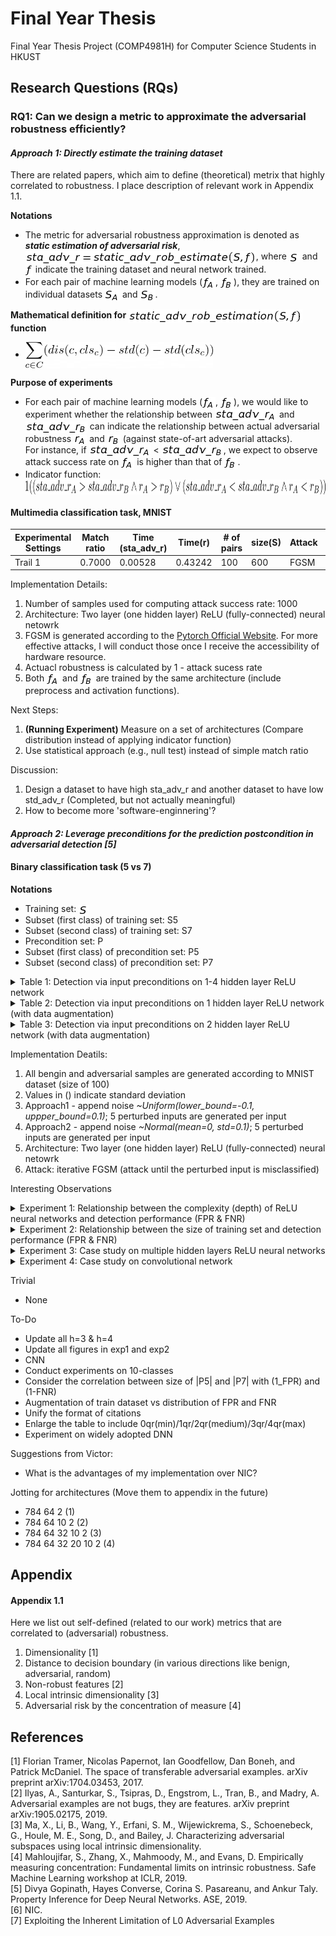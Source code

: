 # Final Year Thesis
Final Year Thesis Project (COMP4981H) for Computer Science Students in HKUST

## Research Questions (RQs)

### RQ1: Can we design a metric to approximate the adversarial robustness efficiently?  

#### _Approach 1: Directly estimate the training dataset_ 

There are related papers, which aim to define (theoretical) metrix that highly correlated to robustness. I place description of relevant work in Appendix 1.1. 

**Notations** <br />

  - The metric for adversarial robustness approximation is denoted as ***static estimation of adversarial risk***, <img src="README_images/sta_adv_r_est_formula.png" align="center" border="0" alt="sta\_adv\_r = static\_adv\_rob\_estimation\big(S, f\big) " width="369" height="21" />, where <img src="README_images/S.png" align="center" border="0" alt="S" width="17" height="15" /> and <img src="README_images/f.png" align="center" border="0" alt="f" width="12" height="19" /> indicate the training dataset and neural network trained. 
  - For each pair of machine learning models (<img src="README_images/f_A.png" align="center" border="0" alt=" f_{A}" width="21" height="19" />, <img src="README_images/f_B.png" align="center" border="0" alt=" f_{B}" width="21" height="19" />), they are trained on individual datasets <img src="README_images/S_A.png" align="center" border="0" alt="S_{A}" width="24" height="18" /> and <img src="README_images/S_B.png" align="center" border="0" alt="S_{B}" width="24" height="18" />.
  
**Mathematical definition for** <img src="README_images/sta_adv_r_est_func.png" align="center" border="0" alt="static\_adv\_rob\_estimation\big(S, f\big)" width="278" height="21" /> **function** <br />

  - <img src="README_images/est_func.png" align="center" border="0" alt="S_{B}" width="300" height="42" />
  
**Purpose of experiments** <br />

  - For each pair of machine learning models (<img src="README_images/f_A.png" align="center" border="0" alt=" f_{A}" width="21" height="19" />, <img src="README_images/f_B.png" align="center" border="0" alt=" f_{B}" width="21" height="19" />), we would like to experiment whether the relationship between <img src="README_images/sta_adv_r_A.png" align="center" border="0" alt="sta\_adv\_r_{A}" width="99" height="19" /> and <img src="README_images/sta_adv_r_B.png" align="center" border="0" alt="sta\_adv\_r_{B}" width="99" height="19" /> can indicate the relationship between actual adversarial robustness <img src="README_images/r_A.png" align="center" border="0" alt="r_{A}" width="21" height="15" /> and <img src="README_images/r_B.png" align="center" border="0" alt="r_{B}" width="21" height="15" /> (against state-of-art adversarial attacks). <br/> For instance, if <img src="README_images/sta_adv_r_A.png" align="center" border="0" alt="sta\_adv\_r_{A}" width="99" height="19" /> < <img src="README_images/sta_adv_r_B.png" align="center" border="0" alt="sta\_adv\_r_{B}" width="99" height="19" />, we expect to observe attack success rate on <img src="README_images/f_A.png" align="center" border="0" alt=" f_{A}" width="21" height="19" /> is higher than that of <img src="README_images/f_B.png" align="center" border="0" alt=" f_{B}" width="21" height="19" />.
  - Indicator function: <img src="README_images/indicator_func.png" align="center" border="0" alt="S_{B}" width="900" height="24" />
  
#### Multimedia classification task, MNIST

Experimental Settings | Match ratio | Time (sta_adv_r) | Time(r) | # of pairs | size(S) | Attack | Defense | eps
--- | --- | --- | --- |--- |--- |--- |--- |--- 
Trail 1 | 0.7000 | 0.00528 | 0.43242 | 100 | 600 | FGSM | None | 0.001  

Implementation Details:
1. Number of samples used for computing attack success rate: 1000
2. Architecture: Two layer (one hidden layer) ReLU (fully-connected) neural netowrk  
3. FGSM is generated according to the [Pytorch Official Website](https://pytorch.org/tutorials/beginner/fgsm_tutorial.html). For more effective attacks, I will conduct those once I receive the accessibility of hardware resource. 
4. Actuacl robustness is calculated by 1 - attack sucess rate 
5. Both <img src="README_images/f_A.png" align="center" border="0" alt=" f_{A}" width="21" height="19" /> and <img src="README_images/f_B.png" align="center" border="0" alt=" f_{B}" width="21" height="19" /> are trained by the same architecture (include preprocess and activation functions). 

Next Steps: 
1. **(Running Experiment)** Measure on a set of architectures (Compare distribution instead of applying indicator function)
2. Use statistical approach (e.g., null test) instead of simple match ratio

Discussion: 
1. Design a dataset to have high sta_adv_r and another dataset to have low std_adv_r (Completed, but not actually meaningful) 
2. How to become more 'software-enginnering'?

#### _Approach 2: Leverage preconditions for the prediction postcondition in adversarial detection [5]_

#### Binary classification task (5 vs 7)

**Notations** <br />

- Training set: <img src="README_images/S.png" align="center" border="0" alt="S" width="17" height="15" />
- Subset (first class) of training set: S5
- Subset (second class) of training set: S7
- Precondition set: P
- Subset (first class) of precondition set: P5
- Subset (second class) of precondition set: P7

<details>
  <summary>Table 1: Detection via input preconditions on 1-4 hidden layer ReLU network</summary>

  ## 

  \|S\| | \|S5\|/\|S7\| | \|P5\| | \|P7\| | 1 - FPR | 1 - FNR | Input Augmentation | num of hidden layers
  --- | --- | --- | --- | --- | --- | --- | ---
  500 | 227/273 | 70.850 (9.358) | 121.430 (15.163) | 64.0 (4.3)% | 34.5 (21.7)% | None | 1
  500 | 227/273 | 99.480 (21.718) | 141.360 (29.135) | 59.1 (9.2)% | 43.2 (21.9)% | None | 2
  500 | 227/273 | 103.550 (17.698) | 129.930 (26.887) | 59.9 (7.1)% | 70.0 (23.9)% | None | 3 
  500 | 227/273 | 96.940 (19.057) | 110.090 (29.264) | 65.1 (7.3)% | 72.9 (20.9)% | None | 4
  1500 | 674/826 | 162.900 (24.819) | 223.570 (38.956) | 79.7 (4.3)% | 65.2 (16.1)% | None | 1
  1500 | 674/826 | 200.250 (52.630) | 262.800 (58.982) | 77.7 (5.8)% | 79.9 (19.8)% | None | 2
  1500 | 674/826 | 202.130 (59.237) | 301.580 (82.210) | 73.5 (6.7)% | 98.3 (3.1)% | None | 3
  1500 | 674/826 | 212.660 (57.575) | 279.020 (71.900) | 74.2 (6.6)% | 98.5 (3.8)% | None | 4
  3000 | 1364/1636 | 432.980 (93.588) | 738.560 (175.844) | 68.8 (6.5)% | 98.2 (3)% | None | 1
  3000 | 1364/1636 | 463.520 (100.624) | 674.400 (170.379) | 71.4 (6.6)% | 99.1 (2.1)% | None | 2
  3000 | 1364/1636 | 506.940 (127.957) | 674.990 (182.066) | 69.5 (7.2)% | 99.9 (0.5)% | None | 3
  3000 | 1364/1636 | 490.720 (141.795) | 596.430 (180.541) | 71.9 (7.7)% | 99.9 (0.6)% | None | 4
  
  \|S\| | \|S5\|/\|S7\| | \|P5\| | \|P7\| | 1 - FPR | 1 - FNR | Property layer(s) | num of hidden layers
  --- | --- | --- | --- | --- | --- | --- | ---
  500 | 227/273 | 96.940 (19.057) | 110.090 (29.264) | 65.1 (7.3)% | 72.9 (20.9)% | 1 | 4
  500 | 227/273 | 99.160 (22.821) | 114.030 (29.648) | 64.0 (8.9)% | 75.8 (21.2)% | 1/2 | 4
  500 | 227/273 | 95.820 (25.080) | 108.020 (28.359) | 65.8 (9.0)% | 75.8 (21.4)% | 1/2/3 | 4
  500 | 227/273 | 99.030 (22.518) | 109.370 (28.731) | 64.6 (8.4)% | 74.3 (21.7)% | 1/2/3/4 | 4
  500 | 227/273 | 95.370 (23.317) | 111.200 (27.613) | 64.3 (8.6)% | 78.0 (19.9)% | 1/4 | 4
  500 | 227/273 | 14.300 (7.176) | 17.490 (7.640) | 96.1 (2.7)% | 30.1 (38.9)% | 2 | 4
  500 | 227/273 | 6.470 (2.364) | 5.890 (2.391) | 98.0 (2.2)% | 34.6 (37.2)% | 3 | 4
  500 | 227/273 | 3.890 (1.280) | 3.760 (1.320) | 97.8 (2.3)% | 46.6 (38.5)% | 4 | 4
  1500 | 674/826 | 212.660 (57.575) | 279.020 (71.900) | 74.2 (6.6)% | 98.5 (3.8)% | 1 | 4
  1500 | 674/826 | 208.290 (54.358) | 279.900 (84.229) | 74.3 (7.0)% | 98.6 (3.5)% | 1/2 | 4
  1500 | 674/826 | 205.810 (60.844) | 266.870 (80.710) | 74.8 (6.8)% | 98.9 (2.9)% | 1/2/3 | 4
  1500 | 674/826 | 210.150 (61.196) | 292.730 (91.176) | 73.5 (6.8)% | 99.0 (2.3)% | 1/2/3/4 | 4
  1500 | 674/826 | 208.620 (65.275) | 281.800 (80.535) | 74.2 (6.9)% | 98.4 (4.4)% | 1/4 | 4
  1500 | 674/826 | 19.280 (10.573) | 19.450 (9.583) | 97.9 (1.3)% | 76.0 (35.1)% | 2 | 4
  1500 | 674/826 | 6.460 (3.667) | 6.780 (3.657) | 99.5 (0.8)% | 56.3 (44.0)% | 3 | 4
  1500 | 674/826 | 3.260 (1.906) | 3.240 (1.550) | 99.5 (0.7)% | 74.2 (33.3)% | 4 | 4
  3000 | 1364/1636 | 490.720 (141.795) | 596.430 (180.541) | 71.9 (7.7)% | 99.9 (0.6)% | 1 | 4
  3000 | 1364/1636 | 514.680 (125.926) | 612.620 (189.286) | 70.5 (7.4)% | 100.0 (0.2)% | 1/2 | 4
  3000 | 1364/1636 | 521.110 (139.460) | 586.970 (179.797) | 71.1 (7.0)% | 100.0 (0.2)% | 1/2/3 | 4 
  3000 | 1364/1636 | 479.630 (127.896) | 590.500 (163.437) | 73.0 (6.9)% | 99.9 (0.3)% | 1/2/3/4 | 4
  3000 | 1364/1636 | 25.500 (15.411) | 24.680 (14.115) | 98.8 (1.1)% | 81.8 (27.6)% | 2 | 4
  3000 | 1364/1636 | 5.510 (4.001) | 5.120 (3.179) | 99.8 (0.5)% | 88.8 (23.8)% | 3 | 4
  3000 | 1364/1636 | 5.510 (4.001) | 5.120 (3.179) | 99.8 (0.5)% | 88.8 (23.8)% | 4 | 4 (working)
  3000 | 1364/1636 | 5.510 (4.001) | 5.120 (3.179) | 99.8 (0.5)% | 88.8 (23.8)% | 1/4 | 4 (working)
  
</details>

<details>
  <summary>Table 2: Detection via input preconditions on 1 hidden layer ReLU network (with data augmentation)</summary>

  ## 
  
  \|S\| | \|S5\| | \|S7\| | \|P5\| | \|P7\| | 1 - FPR | 1 - FNR | Input Augmentation
  --- | --- | --- | --- | --- | --- | --- | ---  
  500 | 227 | 273 | 70.850 (9.358) | 121.430 (15.163) | 64.0 (4.3)% | 34.5 (21.7)% | None 
  3000 (500+2500) | 1362 | 1638 | 289.090 (24.717) | 644.110 (51.828) | 68.0 (3.5)% | 17.5 (12.0)% | Yes (Approach1)
  3000 (500+2500) | 1362 | 1638 | 365.170 (40.151) | 742.320 (93.065) | 68.3 (3.6)% | 14.8 (10.5)% | Yes (Approach2)
  1500 | 674 | 826 | 162.900 (24.819) | 223.570 (38.956) | 79.7 (4.3)% | 65.2 (16.1)% | None
  9000 (1500+7500) | 4044 | 4956 | 574.650 (82.479) | 1090.800 (186.220) | 83.7 (3.6)% | 52.4 (17.2)% | Yes (Approach1)
  9000 (1500+7500) | 4044 | 4956 | 682.920 (102.169) | 1378.340 (216.134) | 84.8 (3.4)% | 45.9 (15.8)% | Yes (Approach2)
  3000 | 1364 | 1636 | 432.980 (93.588) | 738.560 (175.844) | 68.8 (6.5)% | 98.2 (3)% | None 
  18000 (3000+15000) | 8185 | 9815 | 1226.650 (331.550) | 3299.600 (682.530) | 74.5 (5.8)% | 92.7 (6.7)% | Yes (Approach1)
  18000 (3000+15000) | 8185 | 9815 | 1548.330 (359.290) | 3975.600 (833.274) | 74.7 (5.5)% | 89.2 (8.3)% | Yes (Approach2)
  
</details>

<details>
  <summary>Table 3: Detection via input preconditions on 2 hidden layer ReLU network (with data augmentation)</summary>

  ## 

  \|S\| | \|S5\| | \|S7\| | \|P5\| | \|P7\| | 1 - FPR | 1 - FNR | Input Augmentation
  --- | --- | --- | --- | --- | --- | --- | ---  
  500 | 227 | 273 | 99.480 (21.718) | 141.360 (29.135) | 59.1 (9.2)% | 43.2 (21.9)% | None 
  3000 (500+2500) | 1362 | 1638 | 272.770 (63.876) | 469.120 (152.296) | 69.3 (7.3)% | 28.2 (16.0)% | Yes (Approach1)
  3000 (500+2500) | 1362 | 1638 | 338.890 (97.934) | 584.250 (181.626) | 68.0 (8.8)% | 28.2 (14.9)% | Yes (Approach2)
  1500 | 674 | 826 | 200.250 (52.630) | 262.800 (58.982) | 77.7 (5.8)% | 79.9 (19.8)% | None 
  9000 (1500+7500) | 4044 | 4956 | 524.450 (161.528) | 914.390 (239.864) | 82.9 (5.3)% | 64.7 (22.9)% | Yes (Approach1)
  9000 (1500+7500) | 4044 | 4956 | 651.990 (205.734) | 1189.720 (363.669) | 82.9 (5.8)% | 58.7 (19.8)% | Yes (Approach2)
  3000 | 1364 | 1636 | 463.520 (100.624) | 674.400 (170.379) | 71.4 (6.6)% | 99.1 (2.1)% | None
  18000 (3000+15000) | 8185 | 9815 | 1205.820 (332.480) | 2549.280 (701.297) | 76.0 (6.3)% | 95.6 (6.9)% | Yes (Approach1)
  18000 (3000+15000) | 8185 | 9815 | 1427.990 (383.569) | 3360.290 (995.905) | 76.0 (7.4)% | 91.7 (8.3)% | Yes (Approach2)

</details>

Implementation Deatils:
1. All bengin and adversarial samples are generated according to MNIST dataset (size of 100)
2. Values in () indicate standard deviation 
3. Approach1 - append noise _~Uniform(lower_bound=-0.1, uppper_bound=0.1)_; 5 perturbed inputs are generated per input 
4. Approach2 - append noise _~Normal(mean=0, std=0.1)_; 5 perturbed inputs are generated per input 
5. Architecture: Two layer (one hidden layer) ReLU (fully-connected) neural netowrk  
6. Attack: iterative FGSM (attack until the perturbed input is misclassified)

Interesting Observations
<details>
  <summary>Experiment 1: Relationship between the complexity (depth) of ReLU neural networks and detection performance (FPR & FNR)</summary>
  
  Note that only leverage the first ReLU layer, which consists of 64 neurons for all models. 

  <div align="center">
  FPR & FNR of adversarial detection among ReLU neural networks with various depth (|S| = 500) 
  </div>
  <img src="Images/Exp1/exp1_500.png" align="center" border="0" width="1200" height="170"/>
  <div align="center">
  FPR & FNR of adversarial detection among ReLU neural networks with various depth (|S| = 1500) 
  </div>
  <img src="Images/Exp1/exp1_1500.png" align="center" border="0" width="1200" height="170"/>
  <div align="center">
  FPR & FNR of adversarial detection among ReLU neural networks with various depth (|S| = 3500) 
  </div>
  <img src="Images/Exp1/exp1_3000.png" align="center" border="0" width="1200" height="170"/>
  
</details>

<details>
  <summary>Experiment 2: Relationship between the size of training set and detection performance (FPR & FNR)</summary>
  
  <div align="center">
  FPR & FNR of adversarial detection among ReLU neural networks trained with various |S| (# of hidden layers = 1) 
  </div>
  <img src="Images/Exp2/exp2_1.png" align="center" border="0" width="1200" height="170"/>
  <div align="center">
  FPR & FNR of adversarial detection among ReLU neural networks trained with various |S| (# of hidden layers = 2) 
  </div>
  <img src="Images/Exp2/exp2_2.png" align="center" border="0" width="1200" height="170"/>
  <div align="center">
  FPR & FNR of adversarial detection among ReLU neural networks trained with various |S| (# of hidden layers = 3) 
  </div>
  <img src="Images/Exp2/exp2_3.png" align="center" border="0" width="1200" height="170"/>
  <div align="center">
  FPR & FNR of adversarial detection among ReLU neural networks trained with various |S| (# of hidden layers = 4) 
  </div>
  <img src="Images/Exp2/exp2_4.png" align="center" border="0" width="1200" height="170"/>  
  
</details>

<details>
  <summary>Experiment 3: Case study on multiple hidden layers ReLU neural networks</summary>
  
  Do we actually need to use every layer to achieve promising AEDR (Adversarial Example Detection Rate)? 
  - Based on 4 hidden layers networks, investigate the performance by using different combination of layer provenance. 
  - l1, l1+l2, l1+l2+l3, l1+l2+l3+l4, l2, l2+l3, ...
  
</details>

<details>
  <summary>Experiment 4: Case study on convolutional network</summary>
  
  (study NIC on CNN)
  
</details>

Trivial
- None

To-Do 
- Update all h=3 & h=4
- Update all figures in exp1 and exp2
- CNN 
- Conduct experiments on 10-classes 
- Consider the correlation between size of |P5| and |P7| with (1_FPR) and (1-FNR)
- Augmentation of train dataset vs distribution of FPR and FNR
- Unify the format of citations
- Enlarge the table to include 0qr(min)/1qr/2qr(medium)/3qr/4qr(max)
- Experiment on widely adopted DNN

Suggestions from Victor:
- What is the advantages of my implementation over NIC?

Jotting for architectures (Move them to appendix in the future)
- 784 64 2 (1)
- 784 64 10 2 (2)
- 784 64 32 10 2 (3)
- 784 64 32 20 10 2 (4)

## Appendix 

#### Appendix 1.1 
Here we list out self-defined (related to our work) metrics that are correlated to (adversarial) robustness. 

1. Dimensionality [1]
2. Distance to decision boundary (in various directions like benign, adversarial, random)
3. Non-robust features [2]
4. Local intrinsic dimensionality [3]
5. Adversarial risk by the concentration of measure [4]

## References 

[1] Florian Tramer, Nicolas Papernot, Ian Goodfellow, Dan Boneh, and Patrick McDaniel. The space of transferable adversarial examples. arXiv preprint arXiv:1704.03453, 2017. <br />
[2] Ilyas, A., Santurkar, S., Tsipras, D., Engstrom, L., Tran, B., and Madry, A. Adversarial examples are not bugs, they are features. arXiv preprint arXiv:1905.02175, 2019. <br />
[3] Ma, X., Li, B., Wang, Y., Erfani, S. M., Wijewickrema, S., Schoenebeck, G., Houle, M. E., Song, D., and Bailey, J. Characterizing adversarial subspaces using local intrinsic dimensionality. <br />
[4] Mahloujifar, S., Zhang, X., Mahmoody, M., and Evans, D. Empirically measuring concentration: Fundamental limits on intrinsic robustness. Safe Machine Learning workshop at ICLR, 2019. <br />
[5] Divya Gopinath, Hayes Converse, Corina S. Pasareanu, and Ankur Taly. Property Inference for Deep Neural Networks. ASE, 2019. <br />
[6] NIC. <br />
[7] Exploiting the Inherent Limitation of L0 Adversarial Examples <br />
